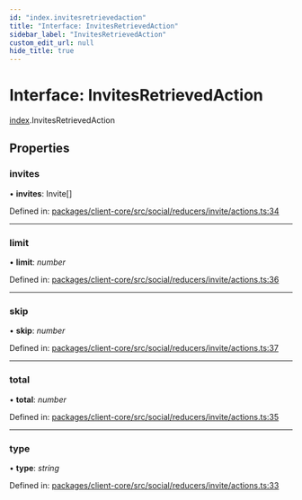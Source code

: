 ```yaml
---
id: "index.invitesretrievedaction"
title: "Interface: InvitesRetrievedAction"
sidebar_label: "InvitesRetrievedAction"
custom_edit_url: null
hide_title: true
---
```


# Interface: InvitesRetrievedAction

[index](../modules/index.md).InvitesRetrievedAction

## Properties

### invites

• **invites**: Invite[]

Defined in: [packages/client-core/src/social/reducers/invite/actions.ts:34](https://github.com/xr3ngine/xr3ngine/blob/716a06460/packages/client-core/src/social/reducers/invite/actions.ts#L34)

___

### limit

• **limit**: *number*

Defined in: [packages/client-core/src/social/reducers/invite/actions.ts:36](https://github.com/xr3ngine/xr3ngine/blob/716a06460/packages/client-core/src/social/reducers/invite/actions.ts#L36)

___

### skip

• **skip**: *number*

Defined in: [packages/client-core/src/social/reducers/invite/actions.ts:37](https://github.com/xr3ngine/xr3ngine/blob/716a06460/packages/client-core/src/social/reducers/invite/actions.ts#L37)

___

### total

• **total**: *number*

Defined in: [packages/client-core/src/social/reducers/invite/actions.ts:35](https://github.com/xr3ngine/xr3ngine/blob/716a06460/packages/client-core/src/social/reducers/invite/actions.ts#L35)

___

### type

• **type**: *string*

Defined in: [packages/client-core/src/social/reducers/invite/actions.ts:33](https://github.com/xr3ngine/xr3ngine/blob/716a06460/packages/client-core/src/social/reducers/invite/actions.ts#L33)
